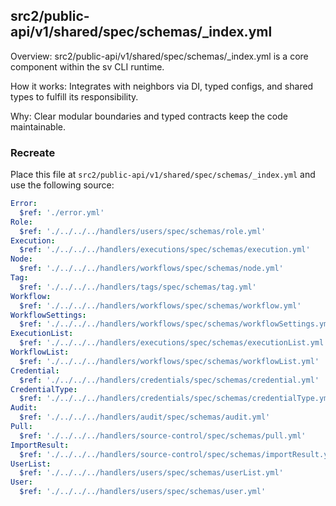 ## src2/public-api/v1/shared/spec/schemas/_index.yml

Overview: src2/public-api/v1/shared/spec/schemas/_index.yml is a core component within the sv CLI runtime.

How it works: Integrates with neighbors via DI, typed configs, and shared types to fulfill its responsibility.

Why: Clear modular boundaries and typed contracts keep the code maintainable.

### Recreate

Place this file at `src2/public-api/v1/shared/spec/schemas/_index.yml` and use the following source:

```yaml
Error:
  $ref: './error.yml'
Role:
  $ref: './../../../handlers/users/spec/schemas/role.yml'
Execution:
  $ref: './../../../handlers/executions/spec/schemas/execution.yml'
Node:
  $ref: './../../../handlers/workflows/spec/schemas/node.yml'
Tag:
  $ref: './../../../handlers/tags/spec/schemas/tag.yml'
Workflow:
  $ref: './../../../handlers/workflows/spec/schemas/workflow.yml'
WorkflowSettings:
  $ref: './../../../handlers/workflows/spec/schemas/workflowSettings.yml'
ExecutionList:
  $ref: './../../../handlers/executions/spec/schemas/executionList.yml'
WorkflowList:
  $ref: './../../../handlers/workflows/spec/schemas/workflowList.yml'
Credential:
  $ref: './../../../handlers/credentials/spec/schemas/credential.yml'
CredentialType:
  $ref: './../../../handlers/credentials/spec/schemas/credentialType.yml'
Audit:
  $ref: './../../../handlers/audit/spec/schemas/audit.yml'
Pull:
  $ref: './../../../handlers/source-control/spec/schemas/pull.yml'
ImportResult:
  $ref: './../../../handlers/source-control/spec/schemas/importResult.yml'
UserList:
  $ref: './../../../handlers/users/spec/schemas/userList.yml'
User:
  $ref: './../../../handlers/users/spec/schemas/user.yml'

```
